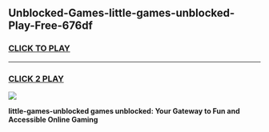 
## Unblocked-Games-little-games-unblocked-Play-Free-676df
<h3>
<a href="https://premium76.site?title=little-games-unblocked&ref=10A">CLICK TO PLAY</a></h3>
<hr>

<h3>
<a href="https://premium76.site?title=little-games-unblocked&ref=10A">CLICK 2 PLAY</a>
  
</h3>

<a href="https://premium76.site?title=little-games-unblocked&ref=10A"><img src="https://clearcache.store/games.png"></a>


**little-games-unblocked games unblocked: Your Gateway to Fun and Accessible Online Gaming**
